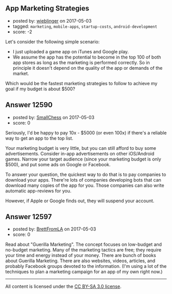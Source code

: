 ## App Marketing Strategies

- posted by: [wieblinger](https://stackexchange.com/users/6237225/wieblinger) on 2017-05-03
- tagged: `marketing`, `mobile-apps`, `startup-costs`, `android-development`
- score: -2

Let's consider the following simple scenario: 

- I just uploaded a game app on iTunes and Google play. 
- We assume the app has the potential to become in the top 100 of both app stores as long as the marketing is performed correctly. So in principle it doesn't depend on the quality of the app or demands of the market.

Which would be the fastest marketing strategies to follow to achieve my goal if my budget is about $500? 


## Answer 12590

- posted by: [SmallChess](https://stackexchange.com/users/124226/smallchess) on 2017-05-03
- score: 0

Seriously, I'd be happy to pay 10x - $5000 (or even 100x) if there's a reliable way to get an app to the top list.

Your marketing budget is very little, but you can still afford to buy some advertisements. Consider in-app advertisements on other iOS/Android games. Narrow your target audience (since your marketing budget is only $500), and put some ads on Google or Facebook.

To answer your question, the quickest way to do that is to pay companies to download your apps. There're lots of companies developing bots that can download many copies of the app for you. Those companies can also write automatic app-reviews for you.

However, if Apple or Google finds out, they will suspend your account.







## Answer 12597

- posted by: [BrettFromLA](https://stackexchange.com/users/2813127/brettfromla) on 2017-05-03
- score: 0

Read about "Guerilla Marketing". The concept focuses on low-budget and no-budget marketing. Many of the marketing tactics are free; they require your time and energy instead of your money.  There are bunch of books about Guerilla Marketing. There are also websites, videos, articles, and probably Facebook groups devoted to the information. (I'm using a lot of the techniques to plan a marketing campaign for an app of my own right now.)



---

All content is licensed under the [CC BY-SA 3.0 license](https://creativecommons.org/licenses/by-sa/3.0/).
